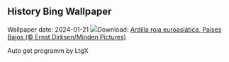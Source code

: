 ## History Bing Wallpaper
Wallpaper date: 2024-01-21
![](https://www.bing.com/th?id=OHR.SquirrelNetherlands_ES-ES2236986269_UHD.jpg&w=1000)Download: [Ardilla roja euroasiática, Países Bajos (© Ernst Dirksen/Minden Pictures)](https://www.bing.com/th?id=OHR.SquirrelNetherlands_ES-ES2236986269_UHD.jpg)

Auto get programm by LtgX
